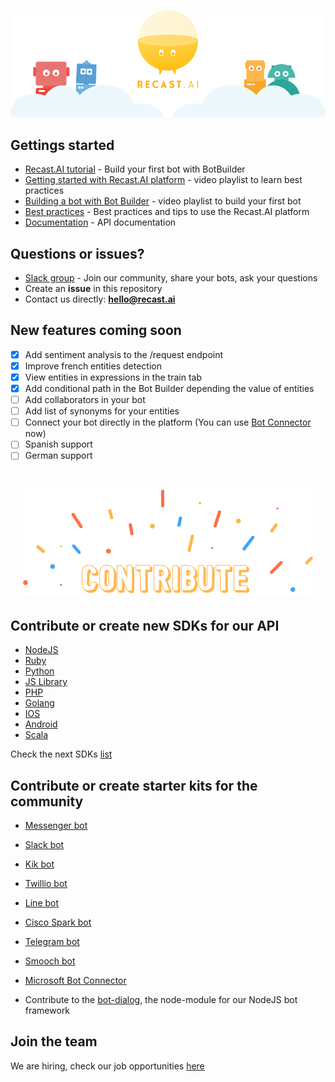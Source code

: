 <p align="center">
  <img src="assets/logo-bots.png" />
</p>


## Gettings started
* [Recast.AI tutorial](https://blog.recast.ai/build-first-bot-botbuilder/) - Build your first bot with BotBuilder
* [Getting started with Recast.AI platform](https://youtu.be/Lg5rRLlYbK8?list=PLPQwLOaGjgF9hliUgznzcvmzZXUUV4W-g) - video playlist to learn best practices
* [Building a bot with Bot Builder](https://www.youtube.com/playlist?list=PLPQwLOaGjgF_2GMXhPNkxCZgYcquhMPa4) - video playlist to build your first bot
* [Best practices](https://blog.recast.ai/tips-start-platform/) - Best practices and tips to use the Recast.AI platform 
* [Documentation](https://man.recast.ai/) - API documentation

## Questions or issues?
* [Slack group](https://slack.recast.ai/) - Join our community, share your bots, ask your questions
* Create an **issue** in this repository
* Contact us directly: **hello@recast.ai**

## New features coming soon
- [x] Add sentiment analysis to the /request endpoint
- [x] Improve french entities detection
- [x] View entities in expressions in the train tab
- [x] Add conditional path in the Bot Builder depending the value of entities
- [ ] Add collaborators in your bot
- [ ] Add list of synonyms for your entities
- [ ] Connect your bot directly in the platform (You can use [Bot Connector](https://botconnector.recast.ai) now)
- [ ] Spanish support
- [ ] German support

<br/>
<p align="center">
  <img src="assets/contribute.png" />
</p>

## Contribute or create new SDKs for our API
* [NodeJS](https://github.com/RecastAI/SDK-NodeJS)
* [Ruby](https://github.com/RecastAI/SDK-ruby)
* [Python](https://github.com/RecastAI/SDK-python)
* [JS Library](https://github.com/RecastAI/Library-JavaScript)
* [PHP](https://github.com/RecastAI/SDK-PHP)
* [Golang](https://github.com/RecastAI/SDK-Golang)
* [IOS](https://github.com/RecastAI/SDK-iOS)
* [Android](https://github.com/RecastAI/SDK-Android)
* [Scala](https://github.com/RecastAI/SDK-Scala)

Check the next SDKs [list](https://github.com/RecastAI/Recast.AI/labels/help%20wanted)

## Contribute or create starter kits for the community
* [Messenger bot](https://github.com/RecastAI/starter-bot-messenger)
* [Slack bot](https://github.com/RecastAI/starter-bot-slack)
* [Kik bot](https://github.com/RecastAI/starter-bot-kik)
* [Twillio bot](https://github.com/RecastAI/starter-bot-twillio)
* [Line bot](https://github.com/RecastAI/starter-bot-line)
* [Cisco Spark bot](https://github.com/RecastAI/starter-bot-ciscoSpark)
* [Telegram bot](https://github.com/RecastAI/starter-bot-telegram)
* [Smooch bot](https://github.com/RecastAI/starter-bot-smooch)
* [Microsoft Bot Connector](https://github.com/RecastAI/starter-bot-microsoft-connector)


* Contribute to the [bot-dialog](https://github.com/RecastAI/botlerplate), the node-module for our NodeJS bot framework

## Join the team
We are hiring, check our job opportunities [here](https://recast.ai/jobs)
